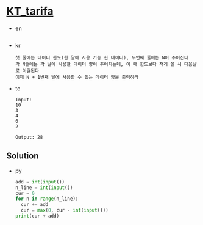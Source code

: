 # [KT_tarifa](https://open.kattis.com/problems/tarifa)

* en

  ```en

  ```

* kr

  ```kr
  첫 줄에는 데이터 한도(한 달에 사용 가능 한 데이터), 두번째 줄에는 N이 주어진다
  각 N줄에는 각 달에 사용한 데이터 량이 주어지는데, 이 때 한도보다 적게 쓸 시 다음달로 이월된다
  이때 N + 1번째 달에 사용할 수 있는 데이터 양을 출력하라
  ```

* tc

  ```tc
  Input:
  10
  3
  4
  6
  2

  Output: 28
  ```

## Solution

* py

  ```py
  add = int(input())
  n_line = int(input())
  cur = 0
  for n in range(n_line):
    cur += add
    cur = max(0, cur - int(input()))
  print(cur + add)
  ```

